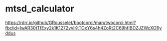 # mtsd_calculator


https://rdrr.io/github/GRousselet/bootcorci/man/twocorci.html?fbclid=IwAR30tTfExy2k1K1272vvlKtTOxY6s4h4ZoRt2C69hfIBDZJZWcXO1lyddus
